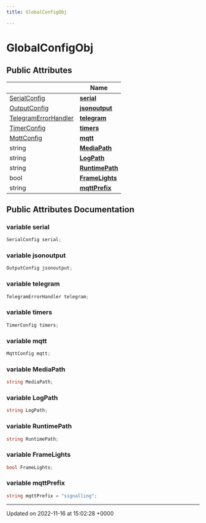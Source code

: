 ```yaml
---
title: GlobalConfigObj

---
```


# GlobalConfigObj





## Public Attributes

|                | Name           |
| -------------- | -------------- |
| [SerialConfig](/SignallingSystem-doc/vb/Classes/classSerialConfig/) | **[serial](/SignallingSystem-doc/vb/Classes/classGlobalConfigObj/#variable-serial)**  |
| [OutputConfig](/SignallingSystem-doc/vb/Classes/classOutputConfig/) | **[jsonoutput](/SignallingSystem-doc/vb/Classes/classGlobalConfigObj/#variable-jsonoutput)**  |
| [TelegramErrorHandler](/SignallingSystem-doc/vb/Classes/classTelegramErrorHandler/) | **[telegram](/SignallingSystem-doc/vb/Classes/classGlobalConfigObj/#variable-telegram)**  |
| [TimerConfig](/SignallingSystem-doc/vb/Classes/classTimerConfig/) | **[timers](/SignallingSystem-doc/vb/Classes/classGlobalConfigObj/#variable-timers)**  |
| [MqttConfig](/SignallingSystem-doc/vb/Classes/classMqttConfig/) | **[mqtt](/SignallingSystem-doc/vb/Classes/classGlobalConfigObj/#variable-mqtt)**  |
| string | **[MediaPath](/SignallingSystem-doc/vb/Classes/classGlobalConfigObj/#variable-mediapath)**  |
| string | **[LogPath](/SignallingSystem-doc/vb/Classes/classGlobalConfigObj/#variable-logpath)**  |
| string | **[RuntimePath](/SignallingSystem-doc/vb/Classes/classGlobalConfigObj/#variable-runtimepath)**  |
| bool | **[FrameLights](/SignallingSystem-doc/vb/Classes/classGlobalConfigObj/#variable-framelights)**  |
| string | **[mqttPrefix](/SignallingSystem-doc/vb/Classes/classGlobalConfigObj/#variable-mqttprefix)**  |

## Public Attributes Documentation

### variable serial

```csharp
SerialConfig serial;
```


### variable jsonoutput

```csharp
OutputConfig jsonoutput;
```


### variable telegram

```csharp
TelegramErrorHandler telegram;
```


### variable timers

```csharp
TimerConfig timers;
```


### variable mqtt

```csharp
MqttConfig mqtt;
```


### variable MediaPath

```csharp
string MediaPath;
```


### variable LogPath

```csharp
string LogPath;
```


### variable RuntimePath

```csharp
string RuntimePath;
```


### variable FrameLights

```csharp
bool FrameLights;
```


### variable mqttPrefix

```csharp
string mqttPrefix = "signalling";
```


-------------------------------

Updated on 2022-11-16 at 15:02:28 +0000